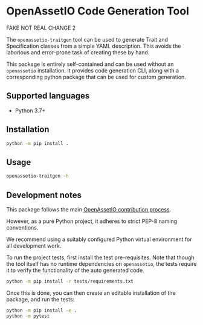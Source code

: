 # OpenAssetIO Code Generation Tool

FAKE NOT REAL CHANGE 2

The `openassetio-traitgen` tool can be used to generate Trait and
Specification classes from a simple YAML description. This avoids
the laborious and error-prone task of creating these by hand.

This package is entirely self-contained and can be used without an
`openassetio` installation. It provides code generation CLI, along with
a corresponding python package that can be used for custom generation.

## Supported languages

- Python 3.7+

## Installation

```bash
python -m pip install .
```

## Usage

```bash
openassetio-traitgen -h
```

## Development notes

This package follows the main [OpenAssetIO contribution process](../../contributing/PROCESS.md).

However, as a pure Python project, it adheres to strict PEP-8 naming
conventions.

We recommend using a suitably configured Python virtual environment for
all development work.

To run the project tests, first install the test pre-requisites. Note
that though the tool itself has no runtime dependencies on
`openassetio`, the tests require it to verify the functionality of the
auto generated code.

```bash
python -m pip install -r tests/requirements.txt
```

Once this is done, you can then create an editable installation of the
package, and run the tests:

```bash
python -m pip install -e .
python -m pytest
```
